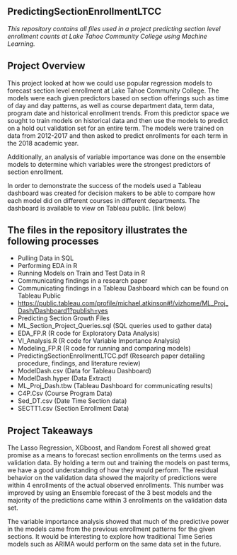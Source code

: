 ## PredictingSectionEnrollmentLTCC


*This repository contains all files used in a project predicting section level enrollment counts at Lake Tahoe Community College using Machine Learning.*

## Project Overview
This project looked at how we could use popular regression models to forecast section level enrollment at Lake Tahoe Community College. The models were each given predictors based on section offerings such as time of day and day patterns, as well as course department data, term data, program date and historical enrollment trends. From this predictor space we sought to train models on historical data and then use the models to predict on a hold out validation set for an entire term. The models were trained on data from 2012-2017 and then asked to predict enrollments for each term in the 2018 academic year.

Additionally, an analysis of variable importance was done on the ensemble models to determine which variables were the strongest predictors of section enrollment.

In order to demonstrate the success of the models used a Tableau dashboard was created for decision makers to be able to compare how each model did on different courses in different departments. The dashboard is available to view on Tableau public. (link below)


## The files in the repository illustrates the following processes
* Pulling Data in SQL
* Performing EDA in R
* Running Models on Train and Test Data in R
* Communicating findings in a research paper
* Communicating findings in a Tableau Dashboard which can be found on Tableau Public
* https://public.tableau.com/profile/michael.atkinson#!/vizhome/ML_Proj_Dash/Dashboard1?publish=yes
* Predicting Section Growth Files
* ML_Section_Project_Queries.sql (SQL queries used to gather data)
* EDA_FP.R (R code for Exploratory Data Analysis)
* VI_Analysis.R (R code for Variable Importance Analysis)
* Modeling_FP.R (R code for running and comparing models)
* PredictingSectionEnrollmentLTCC.pdf (Research paper detailing procedure, findings, and literature review)
* ModelDash.csv (Data for Tableau Dashboard)
* ModelDash.hyper (Data Extract)
* ML_Proj_Dash.tbw (Tableau Dashboard for communicating results)
* C4P.Csv (Course Program Data)
* Sed_DT.csv (Date Time Section data)
* SECTT1.csv (Section Enrollment Data)

## Project Takeaways
The Lasso Regression, XGboost, and Random Forest all showed great promise as a means to forecast section enrollments on the terms used as validation data. By holding a term out and training the models on past terms, we have a good understanding of how they would perform. The residual behavior on the validation data showed the majority of predictions were within 4 enrollments of the actual observed enrollments. This number was improved by using an Ensemble forecast of the 3 best models and the majority of the predictions came within 3 enrollments on the validation data set.

The variable importance analysis showed that much of the predictive power in the models came from the previous enrollment patterns for the given sections. It would be interesting to explore how traditional Time Series models such as ARIMA would perform on the same data set in the future.




